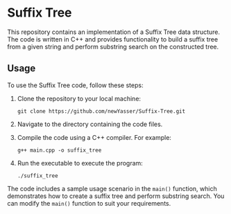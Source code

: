 # Suffix Tree

This repository contains an implementation of a Suffix Tree data structure. The code is written in C++ and provides functionality to build a suffix tree from a given string and perform substring search on the constructed tree.

## Usage

To use the Suffix Tree code, follow these steps:

1. Clone the repository to your local machine:

   ```
   git clone https://github.com/newYasser/Suffix-Tree.git
   ```

2. Navigate to the directory containing the code files.

3. Compile the code using a C++ compiler. For example:

   ```
   g++ main.cpp -o suffix_tree
   ```

4. Run the executable to execute the program:

   ```
   ./suffix_tree
   ```

The code includes a sample usage scenario in the `main()` function, which demonstrates how to create a suffix tree and perform substring search. You can modify the `main()` function to suit your requirements.
